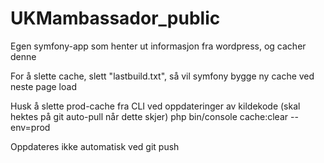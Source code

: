 UKMambassador_public
====================
Egen symfony-app som henter ut informasjon fra wordpress, og cacher denne

For å slette cache, slett "lastbuild.txt", så vil symfony bygge ny cache ved neste page load

Husk å slette prod-cache fra CLI ved oppdateringer av kildekode (skal hektes på git auto-pull når dette skjer)
php bin/console cache:clear --env=prod

Oppdateres ikke automatisk ved git push
